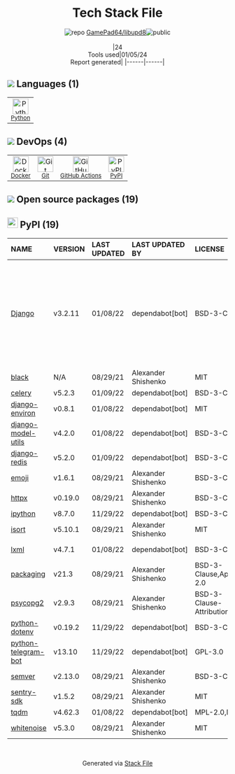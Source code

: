 <!--
&lt;--- Readme.md Snippet without images Start ---&gt;
## Tech Stack
GamePad64/libupd8 is built on the following main stack:

- [Python](https://www.python.org) – Languages
- [GitHub Actions](https://github.com/features/actions) – Continuous Integration
- [Docker](https://www.docker.com/) – Virtual Machine Platforms & Containers

Full tech stack [here](/techstack.md)

&lt;--- Readme.md Snippet without images End ---&gt;

&lt;--- Readme.md Snippet with images Start ---&gt;
## Tech Stack
GamePad64/libupd8 is built on the following main stack:

- <img width='25' height='25' src='https://img.stackshare.io/service/993/pUBY5pVj.png' alt='Python'/> [Python](https://www.python.org) – Languages
- <img width='25' height='25' src='https://img.stackshare.io/service/11563/actions.png' alt='GitHub Actions'/> [GitHub Actions](https://github.com/features/actions) – Continuous Integration
- <img width='25' height='25' src='https://img.stackshare.io/service/586/n4u37v9t_400x400.png' alt='Docker'/> [Docker](https://www.docker.com/) – Virtual Machine Platforms & Containers

Full tech stack [here](/techstack.md)

&lt;--- Readme.md Snippet with images End ---&gt;
-->
<div align="center">

# Tech Stack File
![](https://img.stackshare.io/repo.svg "repo") [GamePad64/libupd8](https://github.com/GamePad64/libupd8)![](https://img.stackshare.io/public_badge.svg "public")
<br/><br/>
|24<br/>Tools used|01/05/24 <br/>Report generated|
|------|------|
</div>

## <img src='https://img.stackshare.io/languages.svg'/> Languages (1)
<table><tr>
  <td align='center'>
  <img width='36' height='36' src='https://img.stackshare.io/service/993/pUBY5pVj.png' alt='Python'>
  <br>
  <sub><a href="https://www.python.org">Python</a></sub>
  <br>
  <sub></sub>
</td>

</tr>
</table>

## <img src='https://img.stackshare.io/devops.svg'/> DevOps (4)
<table><tr>
  <td align='center'>
  <img width='36' height='36' src='https://img.stackshare.io/service/586/n4u37v9t_400x400.png' alt='Docker'>
  <br>
  <sub><a href="https://www.docker.com/">Docker</a></sub>
  <br>
  <sub></sub>
</td>

<td align='center'>
  <img width='36' height='36' src='https://img.stackshare.io/service/1046/git.png' alt='Git'>
  <br>
  <sub><a href="http://git-scm.com/">Git</a></sub>
  <br>
  <sub></sub>
</td>

<td align='center'>
  <img width='36' height='36' src='https://img.stackshare.io/service/11563/actions.png' alt='GitHub Actions'>
  <br>
  <sub><a href="https://github.com/features/actions">GitHub Actions</a></sub>
  <br>
  <sub></sub>
</td>

<td align='center'>
  <img width='36' height='36' src='https://img.stackshare.io/service/12572/-RIWgodF_400x400.jpg' alt='PyPI'>
  <br>
  <sub><a href="https://pypi.org/">PyPI</a></sub>
  <br>
  <sub></sub>
</td>

</tr>
</table>


## <img src='https://img.stackshare.io/group.svg' /> Open source packages (19)</h2>

## <img width='24' height='24' src='https://img.stackshare.io/service/12572/-RIWgodF_400x400.jpg'/> PyPI (19)

|NAME|VERSION|LAST UPDATED|LAST UPDATED BY|LICENSE|VULNERABILITIES|
|:------|:------|:------|:------|:------|:------|
|[Django](https://pypi.org/project/Django)|v3.2.11|01/08/22|dependabot[bot] |BSD-3-Clause|[CVE-2023-31047](https://github.com/advisories/GHSA-r3xc-prgr-mg9p) (Critical)<br/>[CVE-2022-28347](https://github.com/advisories/GHSA-w24h-v9qh-8gxj) (Critical)<br/>[CVE-2022-28346](https://github.com/advisories/GHSA-2gwj-7jmv-h26r) (Critical)<br/>[CVE-2023-36053](https://github.com/advisories/GHSA-jh3w-4vvf-mjgr) (High)<br/>[CVE-2022-36359](https://github.com/advisories/GHSA-8x94-hmjh-97hq) (High)<br/>[CVE-2023-24580](https://github.com/advisories/GHSA-2hrw-hx67-34x6) (High)|
|[black](https://pypi.org/project/black)|N/A|08/29/21|Alexander Shishenko |MIT|N/A|
|[celery](https://pypi.org/project/celery)|v5.2.3|01/09/22|dependabot[bot] |BSD-3-Clause|N/A|
|[django-environ](https://pypi.org/project/django-environ)|v0.8.1|01/08/22|dependabot[bot] |MIT|N/A|
|[django-model-utils](https://pypi.org/project/django-model-utils)|v4.2.0|01/08/22|dependabot[bot] |BSD-3-Clause|N/A|
|[django-redis](https://pypi.org/project/django-redis)|v5.2.0|01/09/22|dependabot[bot] |BSD-3-Clause|N/A|
|[emoji](https://pypi.org/project/emoji)|v1.6.1|08/29/21|Alexander Shishenko |BSD-3-Clause|N/A|
|[httpx](https://pypi.org/project/httpx)|v0.19.0|08/29/21|Alexander Shishenko |BSD-3-Clause|[CVE-2021-41945](https://github.com/advisories/GHSA-h8pj-cxx2-jfg2) (Critical)|
|[ipython](https://pypi.org/project/ipython)|v8.7.0|11/29/22|dependabot[bot] |BSD-3-Clause|N/A|
|[isort](https://pypi.org/project/isort)|v5.10.1|08/29/21|Alexander Shishenko |MIT|N/A|
|[lxml](https://pypi.org/project/lxml)|v4.7.1|01/08/22|dependabot[bot] |BSD-3-Clause|[CVE-2022-2309](https://github.com/advisories/GHSA-wrxv-2j5q-m38w) (Moderate)|
|[packaging](https://pypi.org/project/packaging)|v21.3|08/29/21|Alexander Shishenko |BSD-3-Clause,Apache-2.0|N/A|
|[psycopg2](https://pypi.org/project/psycopg2)|v2.9.3|08/29/21|Alexander Shishenko |BSD-3-Clause-Attribution|N/A|
|[python-dotenv](https://pypi.org/project/python-dotenv)|v0.19.2|11/29/22|dependabot[bot] |BSD-3-Clause|N/A|
|[python-telegram-bot](https://pypi.org/project/python-telegram-bot)|v13.10|11/29/22|dependabot[bot] |GPL-3.0|N/A|
|[semver](https://pypi.org/project/semver)|v2.13.0|08/29/21|Alexander Shishenko |BSD-3-Clause|N/A|
|[sentry-sdk](https://pypi.org/project/sentry-sdk)|v1.5.2|08/29/21|Alexander Shishenko |MIT|[CVE-2023-28117](https://github.com/advisories/GHSA-29pr-6jr8-q5jm) (High)|
|[tqdm](https://pypi.org/project/tqdm)|v4.62.3|01/08/22|dependabot[bot] |MPL-2.0,MIT|N/A|
|[whitenoise](https://pypi.org/project/whitenoise)|v5.3.0|08/29/21|Alexander Shishenko |MIT|N/A|

<br/>
<div align='center'>

Generated via [Stack File](https://github.com/marketplace/stack-file)
